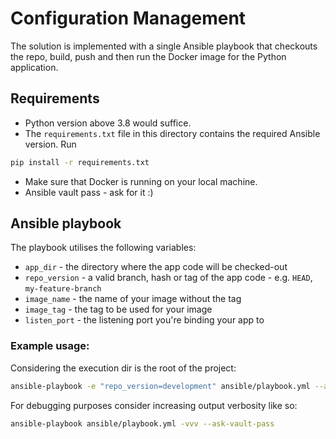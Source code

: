 # Configuration Management
The solution is implemented with a single Ansible playbook that checkouts the repo, build, push and then run the Docker image for the Python application.

## Requirements
- Python version above 3.8 would suffice.
- The `requirements.txt` file in this directory contains the required Ansible version. Run
```sh
pip install -r requirements.txt
```
- Make sure that Docker is running on your local machine.
- Ansible vault pass - ask for it :) 

## Ansible playbook
 The playbook utilises the following variables:

- `app_dir` - the directory where the app code will be checked-out
- `repo_version` - a valid branch, hash or tag of the app code - e.g. `HEAD`, `my-feature-branch` 
- `image_name` -  the name of your image without the tag
- `image_tag` - the tag to be used for your image
- `listen_port` - the listening port you're binding your app to

### Example usage:
Considering the execution dir is the root of the project:
```sh
ansible-playbook -e "repo_version=development" ansible/playbook.yml --ask-vault-pass
```

For debugging purposes consider increasing output verbosity like so:
```sh
ansible-playbook ansible/playbook.yml -vvv --ask-vault-pass
```